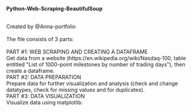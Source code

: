 **Python-Web-Scraping-BeautifulSoup**

<br>
Created by @Anna-portfolio
<br><br>
The file consists of 3 parts:
<br><br>
PART #1: WEB SCRAPING AND CREATING A DATAFRAME
<br>
Get data from a website (https://en.wikipedia.org/wiki/Nasdaq-100, table entitled "List of 1000-point milestones by number of trading days"), then create a dataframe.
<br>
PART #2: DATA PREPARATION
<br>
Prepare data for further visualization and analysis (check and change datatypes, check for missing values and for duplicates).
<br>
PART #3: DATA VISUALIZATION
<br>
Visualize data using matplotlib.
